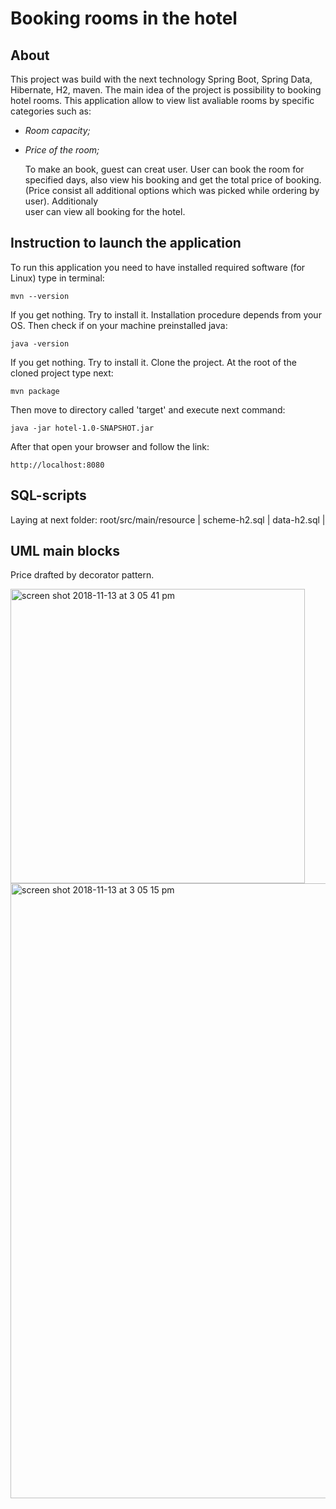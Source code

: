 # Booking rooms in the hotel

About
-------
  This project was build with the next technology Spring Boot, Spring Data, Hibernate, H2, maven. The main 
idea of the project is possibility to booking hotel rooms. This application allow to view list avaliable rooms by specific 
categories such as:

* *Room capacity;*
* *Price of the room;*

  To make an book, guest can creat user. User can book the room for specified days, also view his booking and get the 
total price of booking. (Price consist all additional options which was picked while ordering by user). Additionaly  
user can view all booking for the hotel.

Instruction to launch the application
--------
  To run this application you need to have installed required software (for Linux) type in terminal:
  ``` 
  mvn --version
  ```
  
  If you get nothing. Try to install it. Installation procedure depends from your OS.
  Then check if on your machine preinstalled java:
  ``` 
  java -version
  ```
  If you get nothing. Try to install it.
  Clone the project. At the root of the cloned project type next:
  ``` 
  mvn package
  ```
  Then move to directory called 'target' and execute next command:
  ``` 
  java -jar hotel-1.0-SNAPSHOT.jar
  ```
  After that open your browser and follow the link:
  ``` 
  http://localhost:8080 
  ```
  SQL-scripts 
  ---------------
  Laying at next folder: root/src/main/resource 
    | scheme-h2.sql | data-h2.sql |   
  
  UML main blocks
  --------
  Price drafted by decorator pattern.
  
  <img width="471" alt="screen shot 2018-11-13 at 3 05 41 pm" src="https://user-images.githubusercontent.com/33597605/48415789-0b25d580-e757-11e8-9546-8300177b2589.png">
  
  <img width="984" alt="screen shot 2018-11-13 at 3 05 15 pm" src="https://user-images.githubusercontent.com/33597605/48415346-ce0d1380-e755-11e8-965f-63416f3dba2f.png">
